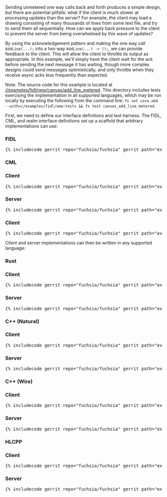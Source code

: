 Sending unmetered one way calls back and forth produces a simple design, but
there are potential pitfalls: what if the client is much slower at processing
updates than the server? For example, the client may load a drawing consisting
of many thousands of lines from some text file, and try to send them all
sequentially. How can we apply back pressure to the client to prevent the server
from being overwhelmed by this wave of updates?

By using the acknowledgement pattern and making the one way call `AddLine(...);`
into a two way `AddLine(...) -> ();`, we can provide feedback to the client.
This will allow the client to throttle its output as appropriate. In this
example, we'll simply have the client wait for the ack before sending the next
message it has waiting, though more complex designs could send messages
optimistically, and only throttle when they receive async acks less frequently
than expected.

Note: The source code for this example is located at
[//examples/fidl/new/canvas/add_line_metered](/examples/fidl/new/canvas/add_line_metered).
This directory includes tests exercising the implementation in all supported
languages, which may be run locally by executing the following from
the command line: `fx set core.x64 --with=//examples/fidl/new:tests && fx test
canvas_add_line_metered`.

First, we need to define our interface definitions and test harness. The FIDL,
CML, and realm interface definitions set up a scaffold that arbitrary
implementations can use:

<div>
  <devsite-selector>
    <!-- FIDL -->
    <section>
      <h3>FIDL</h3>
      <pre class="prettyprint">{% includecode gerrit_repo="fuchsia/fuchsia" gerrit_path="examples/fidl/new/canvas/add_line_metered/fidl/canvas.test.fidl" %}</pre>
    </section>
    <!-- CML -->
    <section style="padding: 0px;">
      <h3>CML</h3>
      <devsite-selector style="margin: 0px; padding: 0px;">
        <section>
          <h3 id="canvas-add_line_metered-cml-client">Client</h3>
          <pre class="prettyprint">{% includecode gerrit_repo="fuchsia/fuchsia" gerrit_path="examples/fidl/new/canvas/add_line_metered/meta/client.cml" %}</pre>
        </section>
        <section>
          <h3 id="canvas-add_line_metered-cml-server">Server</h3>
          <pre class="prettyprint">{% includecode gerrit_repo="fuchsia/fuchsia" gerrit_path="examples/fidl/new/canvas/add_line_metered/meta/server.cml" %}</pre>
        </section>
        <section>
          <h3 id="canvas-add_line_metered-cml-realm">Client</h3>
          <pre class="prettyprint">{% includecode gerrit_repo="fuchsia/fuchsia" gerrit_path="examples/fidl/new/canvas/add_line_metered/realm/meta/realm.cml" %}</pre>
        </section>
      </devsite-selector>
    </section>
  </devsite-selector>
</div>

Client and server implementations can then be written in any supported language:

<div>
  <devsite-selector>
    <!-- Rust -->
    <section style="padding: 0px;">
      <h3>Rust</h3>
      <devsite-selector style="margin: 0px; padding: 0px;">
        <section>
          <h3 id="canvas-add_line_metered-rust-client">Client</h3>
          <pre class="prettyprint lang-rust">{% includecode gerrit_repo="fuchsia/fuchsia" gerrit_path="examples/fidl/new/canvas/add_line_metered/rust/TODO.md" region_tag="todo" %}</pre>
        </section>
        <section>
          <h3 id="canvas-add_line_metered-rust-server">Server</h3>
          <pre class="prettyprint lang-rust">{% includecode gerrit_repo="fuchsia/fuchsia" gerrit_path="examples/fidl/new/canvas/add_line_metered/rust/TODO.md" region_tag="todo" %}</pre>
        </section>
      </devsite-selector>
    </section>
    <!-- C++ (Natural) -->
    <section style="padding: 0px;">
      <h3>C++ (Natural)</h3>
      <devsite-selector style="margin: 0px; padding: 0px;">
        <section>
          <h3 id="canvas-add_line_metered-cpp_natural-client">Client</h3>
          <pre class="prettyprint lang-cc">{% includecode gerrit_repo="fuchsia/fuchsia" gerrit_path="examples/fidl/new/canvas/add_line_metered/cpp_natural/TODO.md" region_tag="todo" %}</pre>
        </section>
        <section>
          <h3 id="canvas-add_line_metered-cpp_natural-server">Server</h3>
          <pre class="prettyprint lang-cc">{% includecode gerrit_repo="fuchsia/fuchsia" gerrit_path="examples/fidl/new/canvas/add_line_metered/cpp_natural/TODO.md" region_tag="todo" %}</pre>
        </section>
      </devsite-selector>
    </section>
    <!-- C++ (Wire) -->
    <section style="padding: 0px;">
      <h3>C++ (Wire)</h3>
      <devsite-selector style="margin: 0px; padding: 0px;">
        <!-- TODO(fxbug.dev/111275): Add region based highlight "now_has_response" when possible -->
        <section>
          <h3 id="canvas-add_line_metered-cpp_wire-client">Client</h3>
          <pre class="prettyprint lang-cc">{% includecode gerrit_repo="fuchsia/fuchsia" gerrit_path="examples/fidl/new/canvas/add_line_metered/cpp_wire/client/main.cc" %}</pre>
        </section>
        <section>
          <h3 id="canvas-add_line_metered-cpp_wire-server">Server</h3>
          <pre class="prettyprint lang-cc">{% includecode gerrit_repo="fuchsia/fuchsia" gerrit_path="examples/fidl/new/canvas/add_line_metered/cpp_wire/server/main.cc" %}</pre>
        </section>
      </devsite-selector>
    </section>
    <!-- HLCPP -->
    <section style="padding: 0px;">
      <h3>HLCPP</h3>
      <devsite-selector style="margin: 0px; padding: 0px;">
        <section>
          <h3 id="canvas-add_line_metered-hlcpp-client">Client</h3>
          <pre class="prettyprint lang-cc">{% includecode gerrit_repo="fuchsia/fuchsia" gerrit_path="examples/fidl/new/canvas/add_line_metered/hlcpp/TODO.md" region_tag="todo" %}</pre>
        </section>
        <section>
          <h3 id="canvas-add_line_metered-hlcpp-server">Server</h3>
          <pre class="prettyprint lang-cc">{% includecode gerrit_repo="fuchsia/fuchsia" gerrit_path="examples/fidl/new/canvas/add_line_metered/hlcpp/TODO.md" region_tag="todo" %}</pre>
        </section>
      </devsite-selector>
    </section>
  </devsite-selector>
</div>

